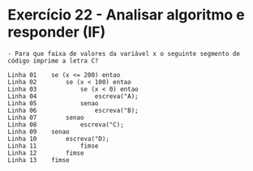 # Exercício 22 - Analisar algoritmo e responder (IF)

    - Para que faixa de valores da variável x o seguinte segmento de código imprime a letra C?

    Linha 01    se (x <= 200) entao
    Linha 02        se (x < 100) entao
    Linha 03            se (x < 0) entao
    Linha 04                escreva("A);
    Linha 05            senao
    Linha 06                escreva("B);
    Linha 07        senao
    Linha 08            escreva("C);
    Linha 09    senao
    Linha 10        escreva("D);
    Linha 11            fimse
    Linha 12        fimse
    Linha 13    fimse